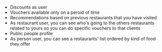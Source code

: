 
- Discounts as user
- Vouchers available only on a peroid of time
- Recommendations based on previous restaurants that you have visited
- As restaurant user, you can see who's going to the others restaurants related to yours so you can do specific vouchers to that clients
- Public people profile
- As person user, you can see a restaurants' list ordered by kind of food they offer
